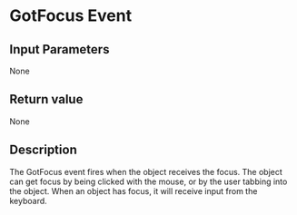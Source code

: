 # GotFocus Event #
## Input Parameters ##
None
## Return value ##
None
## Description ##
The GotFocus event fires when the object receives the focus. The object can get focus by being clicked with the mouse, or by the user tabbing into the object. 
When an object has focus, it will receive input from the keyboard.
